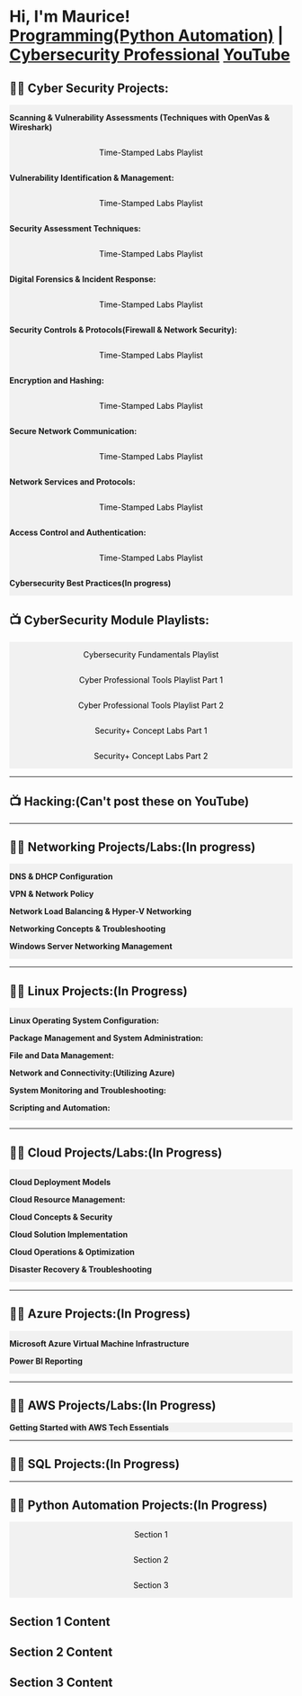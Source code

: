 <h1>Hi, I'm Maurice! <br/><a href="https://github.com/MauriceGardner">Programming(Python Automation)</a>
| 
 <a href="https://www.linkedin.com/in/mauricegardner1">Cybersecurity Professional</a>  <a href="https://youtube.com/@Maurice-Gardner?si=MPckaYFY4DHnyHGT">YouTube</a></h1>

<h2>👨‍💻 Cyber Security Projects:</h2>

- <b>Scanning & Vulnerability Assessments (Techniques with OpenVas & Wireshark)</b>
  - [Time-Stamped Labs Playlist](https://www.youtube.com/playlist?list=PLIfi-ZtjvjEGkmPHaBxxX9CgHbpsl9O47)<b><i></b></i>

- <b>Vulnerability Identification & Management:</b>
  - [Time-Stamped Labs Playlist](https://youtube.com/playlist?list=PLIfi-ZtjvjEG5xUl6VAhXUM7aTzEo2cG_&si=ckuWMggP6iPENZge) <b><i></b></i>

- <b>Security Assessment Techniques:</b>
  - [Time-Stamped Labs Playlist](https://www.youtube.com/playlist?list=PLIfi-ZtjvjEGa2P7ijS756FJHq1xXzpDD) <b><i></b></i>

- <b>Digital Forensics & Incident Response:</b>
  - [Time-Stamped Labs Playlist](https://www.youtube.com/playlist?list=PLIfi-ZtjvjEFv0EUdt6_o2_ZC76kNQMRp) <b><i></b></i>

- <b>Security Controls & Protocols(Firewall & Network Security):</b>
  - [Time-Stamped Labs Playlist](https://www.youtube.com/playlist?list=PLIfi-ZtjvjEGxyN1McoO5UQbmskWoeEqf)

- <b>Encryption and Hashing:</b>
    - [Time-Stamped Labs Playlist](https://www.youtube.com/playlist?list=PLIfi-ZtjvjEFIdgUI-Ca0zhNf4hVYI1ew)

- <b>Secure Network Communication:</b>
   - [Time-Stamped Labs Playlist](https://www.youtube.com/playlist?list=PLIfi-ZtjvjEHmqUUhtw1EqxX1BwVrmkFh)<b><i></b></i>

- <b>Network Services and Protocols:</b>
    - [Time-Stamped Labs Playlist](https://www.youtube.com/playlist?list=PLIfi-ZtjvjEHIyRBLU9sw3elTJqQnz5p0)<b><i></b></i>

- <b>Access Control and Authentication:</b>
    - [Time-Stamped Labs Playlist](https://www.youtube.com/playlist?list=PLIfi-ZtjvjEEauHLY--27UdFV6og9UCv9)<b><i></b></i>

- <b>Cybersecurity Best Practices(In progress)</b>
  
<h2>📺 CyberSecurity Module Playlists:</h2>

- [Cybersecurity Fundamentals Playlist](https://www.youtube.com/watch?v=a83ASGn_V_s)
- [Cyber Professional Tools Playlist Part 1](https://youtube.com/playlist?list=PLIfi-ZtjvjEHvlhoeUub1PMpP0KkVb66F&si=fXrJGp5PVb4XsjwY)
- [Cyber Professional Tools Playlist Part 2](https://youtube.com/playlist?list=PLIfi-ZtjvjEHvlhoeUub1PMpP0KkVb66F&si=fXrJGp5PVb4XsjwY)
- [Security+ Concept Labs Part 1](https://www.youtube.com/playlist?list=PLIfi-ZtjvjEGXLCtnyrHmw_8iB2JhoMXd)
- [Security+ Concept Labs Part 2](https://www.youtube.com/playlist?list=PLIfi-ZtjvjEEmerFdTBY30A1xvgjatALp) 

_______________________________________________________________________________________________________________________________________

<h2>📺 Hacking:(Can't post these on YouTube)</h2>


_______________________________________________________________________________________________________________________________________

<h2>👨‍💻 Networking Projects/Labs:(In progress)</h2>

- <b>DNS & DHCP Configuration</b>

- <b>VPN & Network Policy</b>

- <b>Network Load Balancing & Hyper-V Networking</b>

- <b>Networking Concepts & Troubleshooting</b>

- <b>Windows Server Networking Management</b>


____________________________________________________________________________________________________________________

<h2>👨‍💻 Linux Projects:(In Progress)</h2>

- <b>Linux Operating System Configuration:</b>

- <b>Package Management and System Administration:</b>

- <b>File and Data Management:</b>

- <b>Network and Connectivity:(Utilizing Azure)</b>

- <b>System Monitoring and Troubleshooting:</b>

- <b>Scripting and Automation:</b>


_____________________________________________________________________________________________________________________

<h2>👨‍💻 Cloud Projects/Labs:(In Progress)</h2>

- <b>Cloud Deployment Models</b>

- <b>Cloud Resource Management:</b>

- <b>Cloud Concepts & Security</b>

- <b>Cloud Solution Implementation</b>

- <b>Cloud Operations & Optimization</b>

- <b>Disaster Recovery & Troubleshooting</b>

__________________________________________________________________________________________________________________


<h2>👨‍💻 Azure Projects:(In Progress)</h2>

- <b>Microsoft Azure Virtual Machine Infrastructure</b>
  

- <b>Power BI Reporting</b>

__________________________________________________________________________________________________________

<h2>👨‍💻 AWS Projects/Labs:(In Progress)</h2>

- <b>Getting Started with AWS Tech Essentials</b>
 
____________________________________________________________________________________________________________

<h2>👨‍💻 SQL Projects:(In Progress)</h2>

______________________________________________________________________________________________________

<h2>👨‍💻 Python Automation Projects:(In Progress)</h2>
 

<!DOCTYPE html>
<html lang="en">
<head>
  <meta charset="UTF-8">
  <meta name="viewport" content="width=device-width, initial-scale=1.0">
  <style>
    /* Style the tabs */
    ul {
      list-style-type: none;
      margin: 0;
      padding: 0;
      overflow: hidden;
      background-color: #f1f1f1;
    }

    li {
      float: left;
    }

    li a {
      display: block;
      color: #000;
      text-align: center;
      padding: 14px 16px;
      text-decoration: none;
    }

    li a:hover {
      background-color: #ddd;
    }
  </style>
</head>
<body>

<ul>
  <li><a href="#section1">Section 1</a></li>
  <li><a href="#section2">Section 2</a></li>
  <li><a href="#section3">Section 3</a></li>
  <!-- Add more list items as needed -->
</ul>

<!-- Content for each section -->
<div id="section1">
  <h2>Section 1 Content</h2>
  <!-- Add your content here -->
</div>

<div id="section2">
  <h2>Section 2 Content</h2>
  <!-- Add your content here -->
</div>

<div id="section3">
  <h2>Section 3 Content</h2>
  <!-- Add your content here -->
</div>

<!-- Add more div sections as needed -->

</body>
</html>
